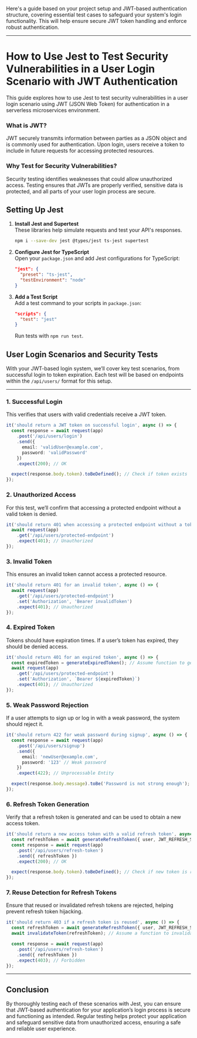 Here's a guide based on your project setup and JWT-based authentication structure, covering essential test cases to safeguard your system's login functionality. This will help ensure secure JWT token handling and enforce robust authentication.

---

# How to Use Jest to Test Security Vulnerabilities in a User Login Scenario with JWT Authentication

This guide explores how to use Jest to test security vulnerabilities in a user login scenario using JWT (JSON Web Token) for authentication in a serverless microservices environment.

### What is JWT?
JWT securely transmits information between parties as a JSON object and is commonly used for authentication. Upon login, users receive a token to include in future requests for accessing protected resources.

### Why Test for Security Vulnerabilities?
Security testing identifies weaknesses that could allow unauthorized access. Testing ensures that JWTs are properly verified, sensitive data is protected, and all parts of your user login process are secure.

## Setting Up Jest

1. **Install Jest and Supertest**  
   These libraries help simulate requests and test your API's responses.  
   ```bash
   npm i --save-dev jest @types/jest ts-jest supertest
   ```

2. **Configure Jest for TypeScript**  
   Open your `package.json` and add Jest configurations for TypeScript:
   ```json
   "jest": {
     "preset": "ts-jest",
     "testEnvironment": "node"
   }
   ```

3. **Add a Test Script**  
   Add a test command to your scripts in `package.json`:
   ```json
   "scripts": {
     "test": "jest"
   }
   ```
   Run tests with `npm run test`.

## User Login Scenarios and Security Tests

With your JWT-based login system, we’ll cover key test scenarios, from successful login to token expiration. Each test will be based on endpoints within the `/api/users/` format for this setup.

---

### 1. **Successful Login**

This verifies that users with valid credentials receive a JWT token.

```typescript
it('should return a JWT token on successful login', async () => {
  const response = await request(app)
    .post('/api/users/login')
    .send({
      email: 'validUser@example.com',
      password: 'validPassword'
    })
    .expect(200); // OK

  expect(response.body.token).toBeDefined(); // Check if token exists
});
```

### 2. **Unauthorized Access**

For this test, we’ll confirm that accessing a protected endpoint without a valid token is denied.

```typescript
it('should return 401 when accessing a protected endpoint without a token', async () => {
  await request(app)
    .get('/api/users/protected-endpoint')
    .expect(401); // Unauthorized
});
```

### 3. **Invalid Token**

This ensures an invalid token cannot access a protected resource.

```typescript
it('should return 401 for an invalid token', async () => {
  await request(app)
    .get('/api/users/protected-endpoint')
    .set('Authorization', 'Bearer invalidToken')
    .expect(401); // Unauthorized
});
```

### 4. **Expired Token**

Tokens should have expiration times. If a user’s token has expired, they should be denied access.

```typescript
it('should return 401 for an expired token', async () => {
  const expiredToken = generateExpiredToken(); // Assume function to generate expired token
  await request(app)
    .get('/api/users/protected-endpoint')
    .set('Authorization', `Bearer ${expiredToken}`)
    .expect(401); // Unauthorized
});
```

### 5. **Weak Password Rejection**

If a user attempts to sign up or log in with a weak password, the system should reject it.

```typescript
it('should return 422 for weak password during signup', async () => {
  const response = await request(app)
    .post('/api/users/signup')
    .send({
      email: 'newUser@example.com',
      password: '123' // Weak password
    })
    .expect(422); // Unprocessable Entity

  expect(response.body.message).toBe('Password is not strong enough');
});
```

### 6. **Refresh Token Generation**

Verify that a refresh token is generated and can be used to obtain a new access token.

```typescript
it('should return a new access token with a valid refresh token', async () => {
  const refreshToken = await generateRefreshToken({ user, JWT_REFRESH_SECRET });
  const response = await request(app)
    .post('/api/users/refresh-token')
    .send({ refreshToken })
    .expect(200); // OK

  expect(response.body.token).toBeDefined(); // Check if new token is returned
});
```

### 7. **Reuse Detection for Refresh Tokens**

Ensure that reused or invalidated refresh tokens are rejected, helping prevent refresh token hijacking.

```typescript
it('should return 403 if a refresh token is reused', async () => {
  const refreshToken = await generateRefreshToken({ user, JWT_REFRESH_SECRET });
  await invalidateToken(refreshToken); // Assume a function to invalidate token

  const response = await request(app)
    .post('/api/users/refresh-token')
    .send({ refreshToken })
    .expect(403); // Forbidden
});
```

---

## Conclusion

By thoroughly testing each of these scenarios with Jest, you can ensure that JWT-based authentication for your application’s login process is secure and functioning as intended. Regular testing helps protect your application and safeguard sensitive data from unauthorized access, ensuring a safe and reliable user experience.